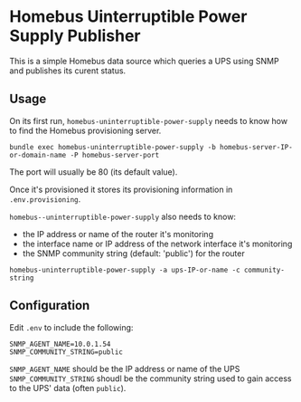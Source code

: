 # Homebus Uinterruptible Power Supply Publisher

This is a simple Homebus data source which queries a UPS using SNMP
and publishes its curent status.

## Usage

On its first run, `homebus-uninterruptible-power-supply` needs to know how to find the Homebus provisioning server.

```
bundle exec homebus-uninterruptible-power-supply -b homebus-server-IP-or-domain-name -P homebus-server-port
```

The port will usually be 80 (its default value).

Once it's provisioned it stores its provisioning information in `.env.provisioning`.

`homebus--uninterruptible-power-supply` also needs to know:

- the IP address or name of the router it's monitoring
- the interface name or IP address of the network interface it's monitoring
- the SNMP community string (default: 'public') for the router

```
homebus-uninterruptible-power-supply -a ups-IP-or-name -c community-string
```

## Configuration

Edit `.env` to include the following:
```
SNMP_AGENT_NAME=10.0.1.54
SNMP_COMMUNITY_STRING=public
```

`SNMP_AGENT_NAME` should be the IP address or name of the UPS
`SNMP_COMMUNITY_STRING` shoudl be the community string used to gain access to the UPS' data (often `public`).

